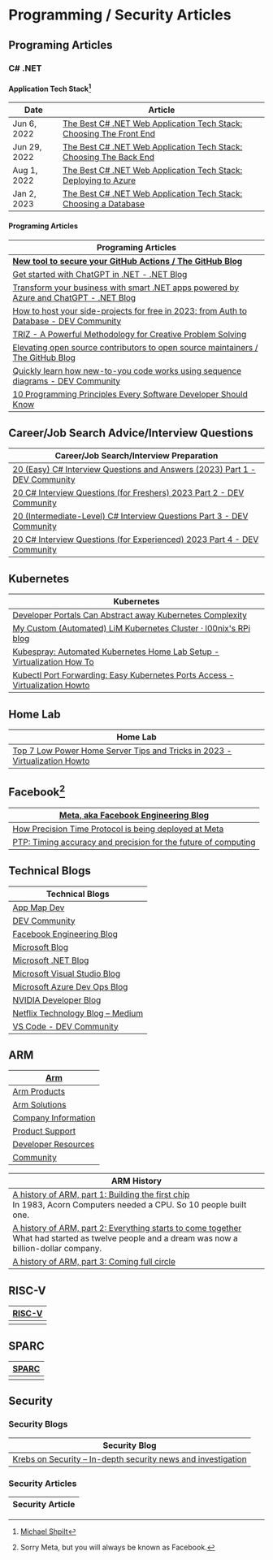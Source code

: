 # Programming / Security Articles 

## Programing Articles 

### C# .NET

#### Application Tech Stack[^1]

[^1]: [Michael Shpilt](https://michaelscodingspot.com/about/)

| Date | Article |
|-----|------|
| Jun 6, 2022 | [The Best C# .NET Web Application Tech Stack: Choosing The Front End](https://michaelscodingspot.com/web-application-tech-stack-front-end/) |
| Jun 29, 2022 | [The Best C# .NET Web Application Tech Stack: Choosing The Back End](https://michaelscodingspot.com/web-application-csharp-server-side/) |
| Aug 1, 2022 | [The Best C# .NET Web Application Tech Stack: Deploying to Azure](https://michaelscodingspot.com/deploying-to-azure/) |
| Jan 2, 2023 | [The Best C# .NET Web Application Tech Stack: Choosing a Database](https://michaelscodingspot.com/azure-databases/) |

#### Programing Articles 

| Programing Articles |
|---|
| **[New tool to secure your GitHub Actions / The GitHub Blog](https://github.blog/2023-06-26-new-tool-to-secure-your-github-actions/ )** |
| [Get started with ChatGPT in .NET - .NET Blog](https://devblogs.microsoft.com/dotnet/?p=45756 ) |
| [Transform your business with smart .NET apps powered by Azure and ChatGPT - .NET Blog](https://devblogs.microsoft.com/dotnet/transform-business-smart-dotnet-apps-azure-chatgpt/ ) |
| [How to host your side-projects for free in 2023: from Auth to Database - DEV Community](https://livecycle.io/blogs/free-hosting-2023/ ) |
| [TRIZ - A Powerful Methodology for Creative Problem Solving](https://www.mindtools.com/amtcc5f/triz ) |
| [Elevating open source contributors to open source maintainers / The GitHub Blog](https://github.blog/2023-06-01-elevating-open-source-contributors-to-open-source-maintainers/ ) |
| [Quickly learn how new-to-you code works using sequence diagrams - DEV Community](https://dev.to/appmap/quickly-learn-how-new-to-you-code-works-using-sequence-diagrams-h9g ) |
|[10 Programming Principles Every Software Developer Should Know](https://blog.ossph.org/programming-principles-every-developer-should-know/ )|

## Career/Job Search Advice/Interview Questions 

| Career/Job Search/Interview Preparation |
|----|
|[20 (Easy) C# Interview Questions and Answers (2023) Part 1 - DEV Community](https://www.bytehide.com/blog/csharp-interview-questions? )|
|[20 C# Interview Questions (for Freshers) 2023 Part 2 - DEV Community](https://www.bytehide.com/blog/csharp-interview-questions/ )|
|[20 (Intermediate-Level) C# Interview Questions Part 3 - DEV Community](https://www.bytehide.com/blog/csharp-interview-questions/ ) |
|[20 C# Interview Questions (for Experienced) 2023 Part 4 - DEV Community](https://www.bytehide.com/blog/csharp-interview-questions/ )|

## Kubernetes 

| Kubernetes |
|----|
| [Developer Portals Can Abstract away Kubernetes Complexity](https://thenewstack.io/developer-portals-can-abstract-away-kubernetes-complexity/) |
| [My Custom (Automated) LiM Kubernetes Cluster · l00nix's RPi blog](https://rpi.loonix.ca/lim-cluster-set-up/ ) |
|[Kubespray: Automated Kubernetes Home Lab Setup - Virtualization How To](https://www.virtualizationhowto.com/2023/05/kubespray-automated-kubernetes-home-lab-setup/ )|
| [Kubectl Port Forwarding: Easy Kubernetes Ports Access - Virtualization Howto](https://www.virtualizationhowto.com/2023/06/kubectl-port-forwarding-easy-kubernetes-ports-access/ ) |  - HomeLab

## Home Lab

| Home Lab |
|---|
| [Top 7 Low Power Home Server Tips and Tricks in 2023 - Virtualization Howto](https://www.virtualizationhowto.com/2023/06/top-7-low-power-home-server-tips-and-tricks-in-2023/ ) |


## Facebook[^2]

[^2]: Sorry Meta, but you will always be known as Facebook. 

| [Meta, aka Facebook Engineering Blog](https://engineering.fb.com/) |
|-----|
| [How Precision Time Protocol is being deployed at Meta](https://engineering.fb.com/2022/11/21/productin-engineering/precision-time-protocol-at-meta/) |
| [PTP: Timing accuracy and precision for the future of computing](https://engineering.fb.com/2022/11/21/production-engineering/future-computing-ptp/) |

## Technical Blogs

| Technical Blogs |
|----|
| [App Map Dev](https://dev.to/appmap/)|
| [DEV Community](https://dev.to/ ) |
| [Facebook Engineering Blog](https://engineering.fb.com/) |
| [Microsoft Blog](https://blogs.microsoft.com/blog/) |
| [Microsoft .NET Blog](https://devblogs.microsoft.com/dotnet/) |
| [Microsoft Visual Studio Blog](https://devblogs.microsoft.com/visualstudio/) |
| [Microsoft Azure Dev Ops Blog](https://devblogs.microsoft.com/devops/) |
| [NVIDIA Developer Blog](https://developer.nvidia.com/blog/) |
| [Netflix Technology Blog – Medium](https://netflixtechblog.medium.com/ ) |
| [VS Code - DEV Community](https://dev.to/appmap/ ) |

## ARM

| [Arm](https://www.arm.com/) |
|----|
| [Arm Products](https://www.arm.com/products) |
| [Arm Solutions](https://www.arm.com/solutions) |
| [Company Information](https://www.arm.com/company) |
| [Product Support](https://www.arm.com/support) |
| [Developer Resources](https://developer.arm.com/) |
| [Community](https://community.arm.com/) |

| ARM History |
|----|
| [A history of ARM, part 1: Building the first chip](https://arstechnica.com/gadgets/2022/09/a-history-of-arm-part-1-building-the-first-chip/)<br>In 1983, Acorn Computers needed a CPU. So 10 people built one. |
| [A history of ARM, part 2: Everything starts to come together](https://arstechnica.com/gadgets/2022/11/a-history-of-arm-part-2-everything-starts-to-come-together/)<br>What had started as twelve people and a dream was now a billion-dollar company. |
| [A history of ARM, part 3: Coming full circle](https://arstechnica.com/gadgets/2023/01/a-history-of-arm-part-3-coming-full-circle/) |

## RISC-V

| [RISC-V](https://riscv.org/) |
|----|
||

## SPARC

| [SPARC](https://sparc.org/) |
|----|
||

## Security 

### Security Blogs

| Security Blog |
|----|
| [Krebs on Security – In-depth security news and investigation](https://krebsonsecurity.com/ ) |

### Security Articles 

| Security Article |
|---|
